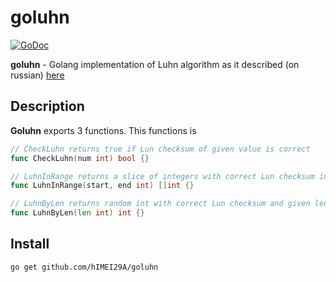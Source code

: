 # goluhn

[![GoDoc](https://godoc.org/github.com/hIMEI29A/golun?status.svg)](http://godoc.org/github.com/hIMEI29A/goluhn)

**goluhn** - Golang implementation of Luhn algorithm as it described (on russian) [here](https://ru.wikipedia.org/wiki/%D0%90%D0%BB%D0%B3%D0%BE%D1%80%D0%B8%D1%82%D0%BC_%D0%9B%D1%83%D0%BD%D0%B0#%D0%A3%D0%BF%D1%80%D0%BE%D1%89%D1%91%D0%BD%D0%BD%D1%8B%D0%B9_%D0%B0%D0%BB%D0%B3%D0%BE%D1%80%D0%B8%D1%82%D0%BC)

## Description

**Goluhn** exports 3 functions. This functions is

```go
// CheckLuhn returns true if Lun checksum of given value is correct
func CheckLuhn(num int) bool {}

// LuhnInRange returns a slice of integers with correct Lun checksum in given range
func LuhnInRange(start, end int) []int {}

// LuhnByLen returns random int with correct Lun checksum and given length
func LuhnByLen(len int) int {}
```

## Install

	go get github.com/hIMEI29A/goluhn
